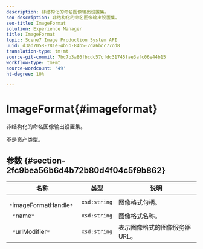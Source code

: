 ```yaml
---
description: 非结构化的命名图像输出设置集。
seo-description: 非结构化的命名图像输出设置集。
seo-title: ImageFormat
solution: Experience Manager
title: ImageFormat
topic: Scene7 Image Production System API
uuid: d3ad7058-781e-4b5b-84b5-7da6bcc77cd8
translation-type: tm+mt
source-git-commit: 7bc7b3a86fbcdc57cfdc31745fae3afc06e44b15
workflow-type: tm+mt
source-wordcount: '49'
ht-degree: 10%

---
```



# ImageFormat{#imageformat}

非结构化的命名图像输出设置集。

不是资产类型。

## 参数 {#section-2fc9bea56b6d4b72b80d4f04c5f9b862}

| 名称 | 类型 | 说明 |
|---|---|---|
| ` *`imageFormatHandle`*` | `xsd:string` | 图像格式句柄。 |
| ` *`name`*` | `xsd:string` | 图像格式名称。 |
| ` *`urlModifier`*` | `xsd:string` | 表示图像格式的图像服务器URL。 |

